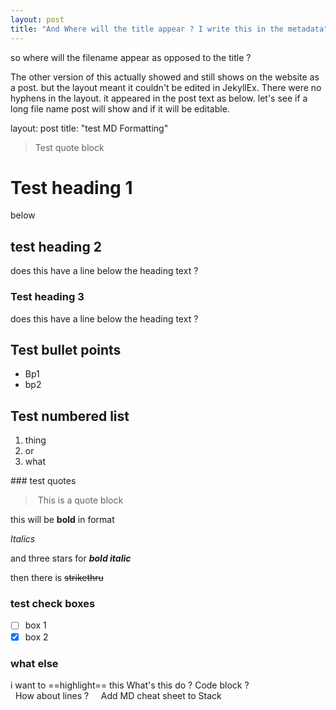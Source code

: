 ```yaml
---
layout: post
title: "And Where will the title appear ? I write this in the metadata"
---
```



so where will the filename appear as opposed to the title ?

The other version of this actually showed and still shows on the website as a post. but the layout meant it couldn't be edited in JekyllEx. There were no hyphens in the layout. it appeared in the post text as below.
let's see if a long file name post will show and if it will be editable.

layout: post 
 title: "test MD Formatting" 
  
> Test quote block 
# Test heading 1
below

## test heading 2 
does this have a line below the heading text ?

### Test heading 3 
does this have a line below the heading text ?

## Test bullet points  
- Bp1 
- bp2 

## Test numbered list 
1. thing
2. or
3. what

### test quotes

> This is a quote block 
  
this will be **bold** in format
  
 *Italics* 

and three stars for ***bold italic***

then there is ~~strikethru~~ 
 
### test check boxes
- [ ] box 1
- [x] box 2

### what else 
i want to ==highlight== this
What's this do ? Code block ? 
      
   How about lines ? 
    
  Add MD cheat sheet to Stack